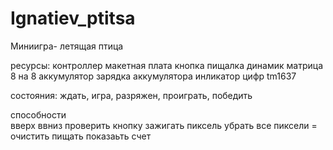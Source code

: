 # Ignatiev_ptitsa
Миниигра- летящая птица

ресурсы:
контроллер
макетная плата
кнопка
пищалка динамик
матрица 8 на 8
аккумулятор
зарядка аккумулятора
инликатор цифр tm1637

состояния:
ждать, игра, разряжен, проиграть, победить

способности  
вверх
ввниз
проверить кнопку
зажигать пиксель
убрать все пиксели = очистить
пищать
показаьть счет















